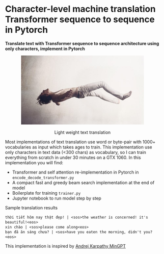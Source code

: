 # Character-level machine translation Transformer sequence to sequence in Pytorch
**Translate text with Transformer sequence to sequence architecture using only characters, implement in Pytorch**

<p align = "center"> 
<img src='https://github.com/huybik/charTranslation/blob/8a367afd51743efa856368cd43482a966c466d86/images/floating-man.jpg' width=400>
</p>
<p align = "center"> Light weight text translation </p>

Most implementations of text translation use word or byte-pair with 1000+ vocabularies as input which takes ages to train. This implementation use only characters in text data  (<300 chars) as vocabulary, so I can train everything from scratch in under 30 minutes on a GTX 1060. In this implementation you will find:
- Transformer and self attention re-implementation in Pytorch in ```encode_decode_transformer.py```
- A compact fast and greedy beam search implementation at the end of model
- Boilerplate for training ```trainer.py```
- Jupyter notebook to run model step by step

Sample translation results
```
thời tiết hôm nay thật đẹp! | <sos>the weather is concerned! it's beautiful!<eos>
xin chào | <sos>please come along<eos>
bạn đã ăn sáng chưa? | <sos>have you eaten the morning, didn't you?<eos>
```
This implementation is inspired by <a href='https://github.com/karpathy/minGPT'>Andrej Karpathy MinGPT</a>


